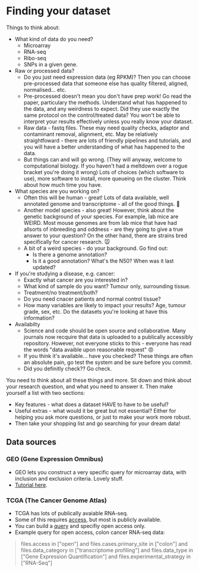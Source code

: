 # Finding your dataset

Things to think about:

* What kind of data do you need?
  * Microarray
  * RNA-seq
  * Ribo-seq
  * SNPs in a given gene.
* Raw or processed data?
  * Do you just need expression data (eg RPKM)? Then you can choose pre-processed data that someone else has quality filtered, aligned, normalised... etc.
  * Pre-processed doesn't mean you don't have prep work! Go read the paper, particulary the methods. Understand what has happened to the data, and any weirdness to expect. Did they use exactly the same protocol on the control/treated data? You won't be able to interpret your results effectively unless you really know your dataset.
  * Raw data - fastq files. These may need quality checks, adaptor and contaminant removal, alignment, etc. May be relatively straightfoward - there are lots of friendly pipelines and tutorials, and you will have a better understanding of what has happened to the data.
  * But things can and will go wrong. (They will anyway, welcome to computational biology. If you haven't had a meltdown over a rogue bracket you're doing it wrong) Lots of choices (which software to use), more software to install, more queueing on the cluster. Think about how much time you have.
* What species are you working on?
  * Often this will be human - great! Lots of data available, well annotated genome and transcriptome - all of the good things. :dancers:
  * Another model species - also great! However, think about the genetic background of your species. For example, lab mice are WEIRD. Most mouse genomes are from lab mice that have had allsorts of inbreeding and oddness - are they going to give a true answer to your question? On the other hand, there are strains bred specifically for cancer research. :mouse:
  * A bit of a weird species - do your background. Go find out:
    * Is there a genome annotation?
    * Is it a good annotation? What's the N50? When was it last updated?
* If you're studying a disease, e.g. cancer:
  * Exactly what cancer are you interested in?
  * What kind of sample do you want? Tumour only, surrounding tissue.
  * Treatment/no treatment/both?
  * Do you need cnacer patients and normal control tissue?
  * How many variables are likely to impact your results? Age, tumour grade, sex, etc. Do the datasets you're looking at have this information?
* Availabilty
  * Science and code should be open source and collaborative. Many journals now recquire that data is uploaded to a publically accessibly repository. However, not everyone sticks to this - everyone has read the words "data avaible upon reasonable request" :angry:
  * If you think it's available... have you checked? These things are often an absolute pain, go test the system and be sure before you commit.
  * Did you definitly check?? Go check.

You need to think about all these things and more. Sit down and think about your research question, and what you need to answer it. Then make yourself a list with two sections:

* Key features - what does a dataset HAVE to have to be useful?
* Useful extras - what would it be great but not essential? Either for helping you ask more questions, or just to make your work more robust.
* Then take your shopping list and go searching for your dream data!

## Data sources

### GEO (Gene Expression Omnibus)

* GEO lets you construct a very specific query for microarray data, with inclusion and exclusion criteria. Lovely stuff.
* [Tutorial here](https://www.ncbi.nlm.nih.gov/geo/info/qqtutorial.html).

### TCGA (The Cancer Genome Atlas)

* TCGA has lots of publically avaiable RNA-seq.
* Some of this requires [access](https://gdc.cancer.gov/access-data/obtaining-access-controlled-data), but most is publicly available.
* You can build a [query](https://docs.gdc.cancer.gov/Data_Portal/Users_Guide/Advanced_Search/) and specifiy open access only.
* Example query for open access, colon cancer RNA-seq data:

> files.access in ["open"] and files.cases.primary_site in ["colon"] and files.data_category in ["transcriptome profiling"] and files.data_type in ["Gene Expression Quantification"] and files.experimental_strategy in ["RNA-Seq"]
